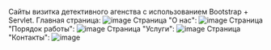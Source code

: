 Сайты визитка детективного агенства с использованием Bootstrap + Servlet.
Главная страница:
![image](https://github.com/user-attachments/assets/fb93d967-9aee-44e9-93df-8e25beaeb751)
Страница "О нас":
![image](https://github.com/user-attachments/assets/bfb70c13-23dd-4968-b5aa-acb86cf9f7e1)
Страница "Порядок работы":
![image](https://github.com/user-attachments/assets/31562c91-27b8-4c3d-9eb8-6f677fc4a67b)
Страница "Услуги":
![image](https://github.com/user-attachments/assets/69c95d5f-7cff-41b5-b625-86cd05076177)
Страница "Контакты":
![image](https://github.com/user-attachments/assets/ad3ff59d-6e81-4131-aedb-3e0b27f3888a)
